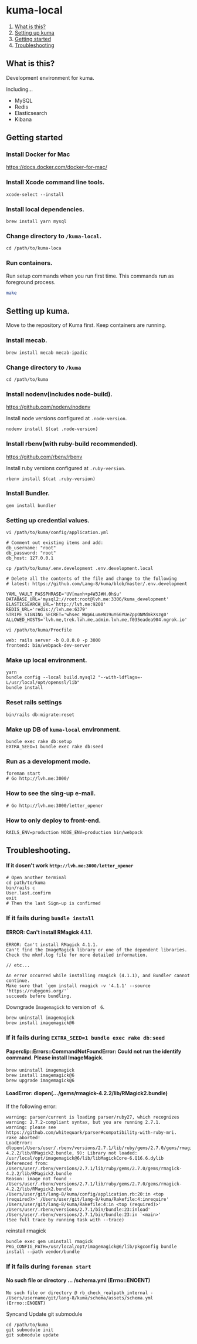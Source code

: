 # kuma-local

1. [What is this?](#What-is-this?)
2. [Setting up kuma](#Setting-up-kuma)
3. [Getting started](#Getting-started)
4. [Troubleshooting](#Troubleshooting)



## What is this?

Development environment for kuma.

Including...

* MySQL
* Redis
* Elasticsearch
* Kibana

## Getting started

### Install Docker for Mac

https://docs.docker.com/docker-for-mac/

### Install Xcode command line tools.

```
xcode-select --install
```

### Install local dependencies.

```
brew install yarn mysql
```

### Change directory to `/kuma-local`.

```
cd /path/to/kuma-loca
```

### Run containers.

Run setup commands when you run first time. This commands run as foreground process.

```sh
make
```

## Setting up kuma.

Move to the repository of Kuma first. Keep containers are running.

### Install mecab.

```
brew install mecab mecab-ipadic
```

### Change directory to `/kuma`

```
cd /path/to/kuma
```

### Install nodenv(includes node-build).

https://github.com/nodenv/nodenv

Install node versions configured at `.node-version`.

```
nodenv install $(cat .node-version)
```

### Install rbenv(with ruby-build recommended).

https://github.com/rbenv/rbenv

Install ruby versions configured at `.ruby-version`.

```
rbenv install $(cat .ruby-version)
```

### Install Bundler.

```
gem install bundler
```

### Setting up credential values.

```
vi /path/to/kuma/config/application.yml

# Comment out existing items and add:
db_username: "root"
db_password: "root"
db_host: 127.0.0.1

cp /path/to/kuma/.env.development .env.development.local

# Delete all the contents of the file and change to the following
# latest: https://github.com/Lang-8/kuma/blob/master/.env.development

YAML_VAULT_PASSPHRASE='UV[manh+p4W3J#H.0h$u'
DATABASE_URL='mysql2://root:root@lvh.me:3306/kuma_development'
ELASTICSEARCH_URL='http://lvh.me:9200'
REDIS_URL='redis://lvh.me:6379'
STRIPE_SIGNING_SECRET='whsec_WWp6LumeW19uY66YUeZppONMdmkXszg0'
ALLOWED_HOSTS='lvh.me,trek.lvh.me,admin.lvh.me,f035eadea904.ngrok.io'

vi /path/to/kuma/Procfile

web: rails server -b 0.0.0.0 -p 3000
frontend: bin/webpack-dev-server
```

### Make up local environment.

```
yarn
bundle config --local build.mysql2 "--with-ldflags=-L/usr/local/opt/openssl/lib"
bundle install
```

### Reset rails settings

```
bin/rails db:migrate:reset
```

### Make up DB of `kuma-local` environment.

```
bundle exec rake db:setup
EXTRA_SEED=1 bundle exec rake db:seed
```

### Run as a development mode.

```
foreman start
# Go http://lvh.me:3000/
```

### How to see the sing-up e-mail.

```
# Go http://lvh.me:3000/letter_opener
```

### How to only deploy to front-end.

```
RAILS_ENV=production NODE_ENV=production bin/webpack
```

## Troubleshooting.

#### If it dosen't work `http://lvh.me:3000/letter_opener`

```
# Open another terminal
cd path/to/kuma
bin/rails c
User.last.confirm
exit
# Then the last Sign-up is confirmed
```

### If it fails during `bundle install`

#### ERROR: Can't install RMagick 4.1.1.

```
ERROR: Can't install RMagick 4.1.1.
Can't find the ImageMagick library or one of the dependent libraries.
Check the mkmf.log file for more detailed information.

// etc...

An error occurred while installing rmagick (4.1.1), and Bundler cannot
continue.
Make sure that `gem install rmagick -v '4.1.1' --source 'https://rubygems.org/'`
succeeds before bundling.
```

Downgrade `Imagemagick` to version of ` 6`.

```
brew uninstall imagemagick
brew install imagemagick@6
```

### If it fails during `EXTRA_SEED=1 bundle exec rake db:seed`

#### Paperclip::Errors::CommandNotFoundError: Could not run the identify command. Please install ImageMagick.

```
brew uninstall imagemagick
brew install imagemagick@6
brew upgrade imagemagick@6
```

#### LoadError: dlopen(.../gems/rmagick-4.2.2/lib/RMagick2.bundle)

If the following error:
```
warning: parser/current is loading parser/ruby27, which recognizes
warning: 2.7.2-compliant syntax, but you are running 2.7.1.
warning: please see https://github.com/whitequark/parser#compatibility-with-ruby-mri.
rake aborted!
LoadError: dlopen(/Users/user/.rbenv/versions/2.7.1/lib/ruby/gems/2.7.0/gems/rmagick-4.2.2/lib/RMagick2.bundle, 9): Library not loaded: /usr/local/opt/imagemagick@6/lib/libMagickCore-6.Q16.6.dylib
Referenced from: /Users/user/.rbenv/versions/2.7.1/lib/ruby/gems/2.7.0/gems/rmagick-4.2.2/lib/RMagick2.bundle
Reason: image not found - /Users/user/.rbenv/versions/2.7.1/lib/ruby/gems/2.7.0/gems/rmagick-4.2.2/lib/RMagick2.bundle
/Users/user/git/lang-8/kuma/config/application.rb:20:in <top (required)>' /Users/user/git/lang-8/kuma/Rakefile:4:inrequire'
/Users/user/git/lang-8/kuma/Rakefile:4:in <top (required)>' /Users/user/.rbenv/versions/2.7.1/bin/bundle:23:inload'
/Users/user/.rbenv/versions/2.7.1/bin/bundle:23:in `<main>'
(See full trace by running task with --trace)
```

reinstall rmagick

```
bundle exec gem uninstall rmagick
PKG_CONFIG_PATH=/usr/local/opt/imagemagick@6/lib/pkgconfig bundle install --path vendor/bundle
```


### If it fails during `foreman start`

#### No such file or directory ... /schema.yml (Errno::ENOENT)

```
No such file or directory @ rb_check_realpath_internal - /Users/username/git/lang-8/kuma/schema/assets/schema.yml (Errno::ENOENT) 
```

Syncand Update git submodule

```
cd /path/to/kuma
git submodule init
git submodule update
```
